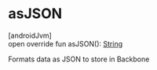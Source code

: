 # asJSON

[androidJvm]\
open override fun asJSON(): [String](https://kotlinlang.org/api/latest/jvm/stdlib/kotlin/-string/index.html)

Formats data as JSON to store in Backbone